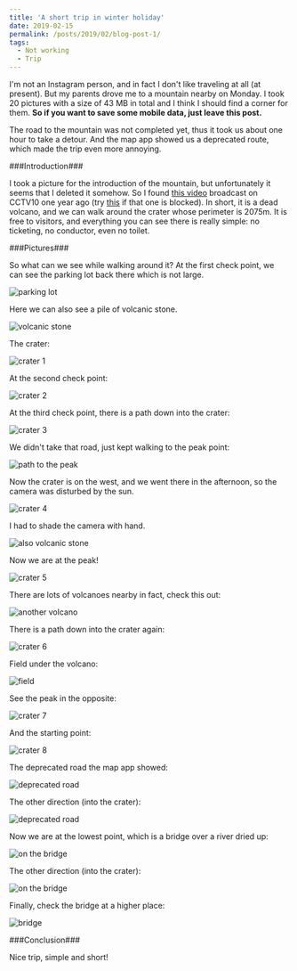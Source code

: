 ```yaml
---
title: 'A short trip in winter holiday'
date: 2019-02-15
permalink: /posts/2019/02/blog-post-1/
tags:
  - Not working
  - Trip
---
```


I'm not an Instagram person, and in fact I don't like traveling at all (at present).
But my parents drove me to a mountain nearby on Monday.
I took 20 pictures with a size of 43 MB in total and I think I should find a corner for them.
**So if you want to save some mobile data, just leave this post.**

The road to the mountain was not completed yet, thus it took us about one hour to take a detour.
And the map app showed us a deprecated route, which made the trip even more annoying.

###Introduction###

I took a picture for the introduction of the mountain, but unfortunately it seems that I deleted it somehow.
So I found [this video](https://www.youtube.com/watch?v=oWIFxP1ApiI) broadcast on CCTV10 one year ago (try [this](http://tv.cctv.com/2018/01/12/VIDEd7SP0OOtSaoHgJzVuLYu180112.shtml) if that one is blocked).
In short, it is a dead volcano, and we can walk around the crater whose perimeter is 2075m.
It is free to visitors, and everything you can see there is really simple: no ticketing, no conductor, even no toilet.

###Pictures###

So what can we see while walking around it?
At the first check point, we can see the parking lot back there which is not large.

![parking lot](/images/20190214Fig1.jpg 'parking lot')

Here we can also see a pile of volcanic stone.

![volcanic stone](/images/20190214Fig2.jpg 'volcanic stone')

The crater:

![crater 1](/images/20190214Fig3.jpg 'crater')

At the second check point:

![crater 2](/images/20190214Fig4.jpg 'crater')

At the third check point, there is a path down into the crater:

![crater 3](/images/20190214Fig5.jpg 'Btw, I love the song "down the road".')

We didn't take that road, just kept walking to the peak point:

![path to the peak](/images/20190214Fig6.jpg 'path')

Now the crater is on the west, and we went there in the afternoon, so the camera was disturbed by the sun.

![crater 4](/images/20190214Fig7.jpg 'sunset')

I had to shade the camera with hand.

![also volcanic stone](/images/20190214Fig8.jpg 'volcanic stone')

Now we are at the peak!

![crater 5](/images/20190214Fig9.jpg 'peak!')

There are lots of volcanoes nearby in fact, check this out:

![another volcano](/images/20190214Fig10.jpg 'another')

There is a path down into the crater again:

![crater 6](/images/20190214Fig11.jpg 'Repeat, I love the song "down the road".')

Field under the volcano:

![field](/images/20190214Fig12.jpg 'field')

See the peak in the opposite:

![crater 7](/images/20190214Fig13.jpg 'crater')

And the starting point:

![crater 8](/images/20190214Fig14.jpg 'crater')

The deprecated road the map app showed:

![deprecated road](/images/20190214Fig16.jpg 'deprecated road')

The other direction (into the crater):

![deprecated road](/images/20190214Fig15.jpg 'deprecated road')

Now we are at the lowest point, which is a bridge over a river dried up:

![on the bridge](/images/20190214Fig19.jpg 'on the bridge')

The other direction (into the crater):

![on the bridge](/images/20190214Fig18.jpg 'on the bridge')

Finally, check the bridge at a higher place:

![bridge](/images/20190214Fig20.jpg 'bridge')

###Conclusion###

Nice trip, simple and short!

